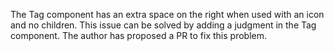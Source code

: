 The Tag component has an extra space on the right when used with an icon and no children. This issue can be solved by adding a judgment in the Tag component. The author has proposed a PR to fix this problem.
